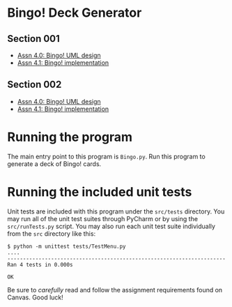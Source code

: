 # Bingo! Deck Generator

## Section 001

* [Assn 4.0: Bingo! UML design](https://usu.instructure.com/courses/531135/assignments/2606369)
* [Assn 4.1: Bingo! implementation](https://usu.instructure.com/courses/531135/assignments/2606370)

## Section 002

* [Assn 4.0: Bingo! UML design](https://usu.instructure.com/courses/527950/assignments/2606380)
* [Assn 4.1: Bingo! implementation](https://usu.instructure.com/courses/527950/assignments/2606381)



# Running the program

The main entry point to this program is `Bingo.py`.  Run this program to
generate a deck of Bingo! cards.


# Running the included unit tests

Unit tests are included with this program under the `src/tests` directory.
You may run all of the unit test suites through PyCharm or by using the
`src/runTests.py` script.  You may also run each unit test suite individually
from the `src` directory like this:

    $ python -m unittest tests/TestMenu.py
    ....
    ----------------------------------------------------------------------
    Ran 4 tests in 0.000s

    OK

Be sure to *carefully* read and follow the assignment requirements found on
Canvas.  Good luck!
